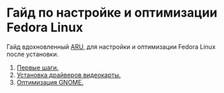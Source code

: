 # Гайд по настройке и оптимизации Fedora Linux
Гайд вдохновленный [ARU](https://github.com/ventureoo/ARU), для настройки и оптимизации Fedora Linux после установки.
1. [Первые шаги.](https://alexeys-personal-organization.gitbook.io/gaid-po-nastroike-i-optimizacii-fedora-linux/pervye-shagi)
2. [Установка драйверов видеокарты.](https://alexeys-personal-organization.gitbook.io/gaid-po-nastroike-i-optimizacii-fedora-linux/ustanovka-draiverov-videokarty)
3. [Оптимизация GNOME.](https://alexeys-personal-organization.gitbook.io/gaid-po-nastroike-i-optimizacii-fedora-linux/optimizaciya-gnome)
